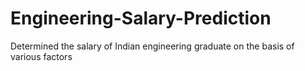# Engineering-Salary-Prediction
Determined the salary of Indian engineering graduate on the basis of various factors
